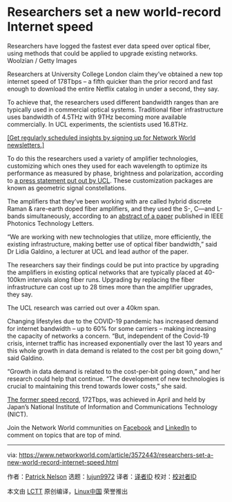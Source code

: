 [#]: collector: (lujun9972)
[#]: translator: ( )
[#]: reviewer: ( )
[#]: publisher: ( )
[#]: url: ( )
[#]: subject: (Researchers set a new world-record Internet speed)
[#]: via: (https://www.networkworld.com/article/3572443/researchers-set-a-new-world-record-internet-speed.html)
[#]: author: (Patrick Nelson https://www.networkworld.com/author/Patrick-Nelson/)

Researchers set a new world-record Internet speed
======
Researchers have logged the fastest ever data speed over optical fiber, using methods that could be applied to upgrade existing networks.
Woolzian / Getty Images

Researchers at University College London claim they’ve obtained a new top internet speed of 178Tbps – a fifth quicker than the prior record and fast enough to download the entire Netflix catalog in under a second, they say.

To achieve that, the researchers used different bandwidth ranges than are typically used in commercial optical systems. Traditional fiber infrastructure uses bandwidth of 4.5THz with 9THz becoming more available commercially. In UCL experiments, the scientists used 16.8THz.

[[Get regularly scheduled insights by signing up for Network World newsletters.]][1]

To do this the researchers used a variety of amplifier technologies, customizing which ones they used for each wavelength to optimize its performance as measured by phase, brightness and polarization, according to [a press statement put out by UCL][2]. These customization packages are known as geometric signal constellations.

The amplifiers that they’ve been working with are called hybrid discrete Raman &amp; rare-earth doped fiber amplifiers, and they used the S-, C—and L-bands simultaneously, according to an [abstract of a paper][3] published in IEEE Photonics Technology Letters.

“We are working with new technologies that utilize, more efficiently, the existing infrastructure, making better use of optical fiber bandwidth,” said Dr Lidia Galdino, a lecturer at UCL and lead author of the paper.

The researchers say their findings could be put into practice by upgrading the amplifiers in existing optical networks that are typically placed at 40-100km intervals along fiber runs. Upgrading by replacing the fiber infrastructure can cost up to 28 times more than the amplifier upgrades, they say.

The UCL research was carried out over a 40km span.

Changing lifestyles due to the COVID-19 pandemic has increased demand for internet bandwidth – up to 60% for some carriers – making increasing the capacity of networks a concern. “But, independent of the Covid-19 crisis, internet traffic has increased exponentially over the last 10 years and this whole growth in data demand is related to the cost per bit going down,” said Galdino.

“Growth in data demand is related to the cost-per-bit going down,” and her research could help that continue. “The development of new technologies is crucial to maintaining this trend towards lower costs,” she said. 

[The former speed record][4], 172Tbps, was achieved in April and held by Japan’s National Institute of Information and Communications Technology (NICT).

Join the Network World communities on [Facebook][5] and [LinkedIn][6] to comment on topics that are top of mind.

--------------------------------------------------------------------------------

via: https://www.networkworld.com/article/3572443/researchers-set-a-new-world-record-internet-speed.html

作者：[Patrick Nelson][a]
选题：[lujun9972][b]
译者：[译者ID](https://github.com/译者ID)
校对：[校对者ID](https://github.com/校对者ID)

本文由 [LCTT](https://github.com/LCTT/TranslateProject) 原创编译，[Linux中国](https://linux.cn/) 荣誉推出

[a]: https://www.networkworld.com/author/Patrick-Nelson/
[b]: https://github.com/lujun9972
[1]: https://www.networkworld.com/newsletters/signup.html
[2]: https://www.ucl.ac.uk/news/2020/aug/ucl-engineers-set-new-world-record-internet-speed
[3]: https://ieeexplore.ieee.org/abstract/document/9144561
[4]: https://www.nict.go.jp/en/press/2020/04/02-1.html
[5]: https://www.facebook.com/NetworkWorld/
[6]: https://www.linkedin.com/company/network-world
